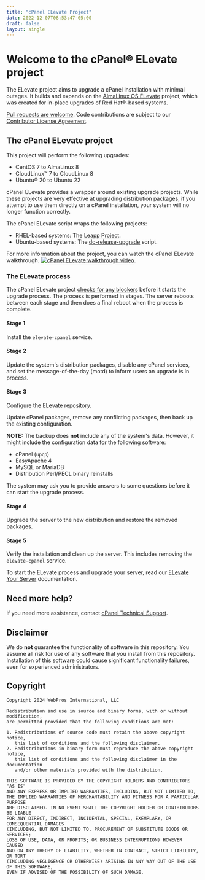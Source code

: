 ```yaml
---
title: "cPanel ELevate Project"
date: 2022-12-07T08:53:47-05:00
draft: false
layout: single
---
```



# Welcome to the cPanel® ELevate project

The ELevate project aims to upgrade a cPanel installation with minimal outages. It builds and expands on the [AlmaLinux OS ELevate](https://wiki.almalinux.org/elevate/ELevate-quickstart-guide.html) project, which was created for in-place upgrades of Red Hat®-based systems.

[Pull requests are welcome](https://github.com/cpanel/elevate/pulls). Code contributions are subject to our [Contributor License Agreement](docs/cPanel-CLA.pdf).

## The cPanel ELevate project

This project will perform the following upgrades:

* CentOS 7 to AlmaLinux 8
* CloudLinux™ 7 to CloudLinux 8
* Ubuntu® 20 to Ubuntu 22

cPanel ELevate provides a wrapper around existing upgrade projects. While these projects are very effective at upgrading distribution packages, if you attempt to use them directly on a cPanel installation, your system will no longer function correctly.

The cPanel ELevate script wraps the following projects:
 * RHEL-based systems: The [Leapp Project](https://leapp.readthedocs.io/en/latest/).
 * Ubuntu-based systems: The [do-release-upgrade](https://documentation.ubuntu.com/server/how-to/software/upgrade-your-release/) script.

For more information about the project, you can watch the cPanel ELevate walkthrough. [![cPanel ELevate walkthrough video](elevate-video.png)](https://www.youtube.com/watch?v=Ag9-RneFqmc).

### The ELevate process

The cPanel ELevate project [checks for any blockers](https://cpanel.github.io/elevate/blockers/) before it starts the upgrade process. The process is performed in stages. The server reboots between each stage and then does a final reboot when the process is complete.

#### Stage 1

Install the `elevate-cpanel` service.

#### Stage 2

Update the system's distribution packages, disable any cPanel services, and set the message-of-the-day (motd) to inform users an upgrade is in process.

#### Stage 3

Configure the ELevate repository.

Update cPanel packages, remove any conflicting packages, then back up the existing configuration.

**NOTE:** The backup does **not** include any of the system's data. However, it might include the configuration data for the following software:
  * cPanel (`upcp`)
  * EasyApache 4
  * MySQL or MariaDB
  * Distribution Perl/PECL binary reinstalls

The system may ask you to provide answers to some questions before it can start the upgrade process.

#### Stage 4

Upgrade the server to the new distribution and restore the removed packages.  

#### Stage 5

Verify the installation and clean up the server. This includes removing the `elevate-cpanel` service.

To start the ELevate process and upgrade your server, read our [ELevate Your Server](https://cpanel.github.io/elevate/getting-started/) documentation.

## Need more help?

If you need more assistance, contact [cPanel Technical Support](https://docs.cpanel.net/knowledge-base/technical-support-services/how-to-open-a-technical-support-ticket/).

## Disclaimer

We do **not** guarantee the functionality of software in this repository. You assume all risk for use of any software that you install from this repository. Installation of this software could cause significant functionality failures, even for experienced administrators.


## Copyright

```
Copyright 2024 WebPros International, LLC

Redistribution and use in source and binary forms, with or without modification,
are permitted provided that the following conditions are met:

1. Redistributions of source code must retain the above copyright notice,
   this list of conditions and the following disclaimer.
2. Redistributions in binary form must reproduce the above copyright notice,
   this list of conditions and the following disclaimer in the documentation
   and/or other materials provided with the distribution.

THIS SOFTWARE IS PROVIDED BY THE COPYRIGHT HOLDERS AND CONTRIBUTORS "AS IS"
AND ANY EXPRESS OR IMPLIED WARRANTIES, INCLUDING, BUT NOT LIMITED TO,
THE IMPLIED WARRANTIES OF MERCHANTABILITY AND FITNESS FOR A PARTICULAR PURPOSE
ARE DISCLAIMED. IN NO EVENT SHALL THE COPYRIGHT HOLDER OR CONTRIBUTORS BE LIABLE
FOR ANY DIRECT, INDIRECT, INCIDENTAL, SPECIAL, EXEMPLARY, OR CONSEQUENTIAL DAMAGES
(INCLUDING, BUT NOT LIMITED TO, PROCUREMENT OF SUBSTITUTE GOODS OR SERVICES;
LOSS OF USE, DATA, OR PROFITS; OR BUSINESS INTERRUPTION) HOWEVER CAUSED
AND ON ANY THEORY OF LIABILITY, WHETHER IN CONTRACT, STRICT LIABILITY, OR TORT
(INCLUDING NEGLIGENCE OR OTHERWISE) ARISING IN ANY WAY OUT OF THE USE OF THIS SOFTWARE,
EVEN IF ADVISED OF THE POSSIBILITY OF SUCH DAMAGE.
```
